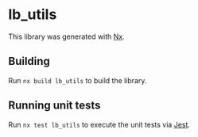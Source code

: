 # lb_utils

This library was generated with [Nx](https://nx.dev).

## Building

Run `nx build lb_utils` to build the library.

## Running unit tests

Run `nx test lb_utils` to execute the unit tests via [Jest](https://jestjs.io).
